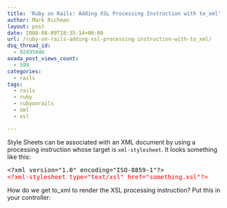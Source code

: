 ```yaml
---
title: 'Ruby on Rails: Adding XSL Processing Instruction with to_xml'
author: Mark Richman
layout: post
date: 2008-08-09T18:35:14+00:00
url: /ruby-on-rails-adding-xsl-processing-instruction-with-to_xml/
dsq_thread_id:
  - 92495846
avada_post_views_count:
  - 599
categories:
  - rails
tags:
  - rails
  - ruby
  - rubyonrails
  - xml
  - xsl

---
```

Style Sheets can be associated with an XML document by using a processing instruction whose target is `xml-stylesheet`. It looks something like this:

<pre>&lt;?xml version="1.0" encoding="ISO-8859-1"?&gt;
<span style="color: red;">&lt;?xml-stylesheet type="text/xsl" href="something.xsl"?&gt;</span></pre>

How do we get to_xml to render the XSL processing instruction? Put this in your controller: